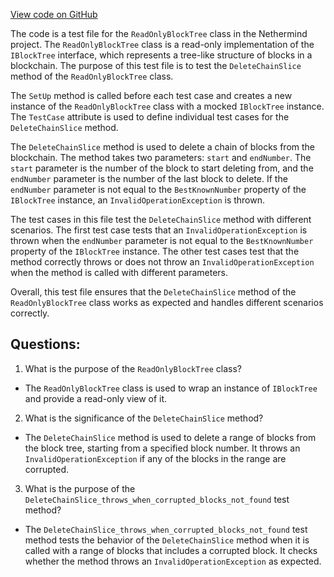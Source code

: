 [View code on GitHub](https://github.com/NethermindEth/nethermind/src/Nethermind/Nethermind.Blockchain.Test/ReadOnlyBlockTreeTests.cs)

The code is a test file for the `ReadOnlyBlockTree` class in the Nethermind project. The `ReadOnlyBlockTree` class is a read-only implementation of the `IBlockTree` interface, which represents a tree-like structure of blocks in a blockchain. The purpose of this test file is to test the `DeleteChainSlice` method of the `ReadOnlyBlockTree` class.

The `SetUp` method is called before each test case and creates a new instance of the `ReadOnlyBlockTree` class with a mocked `IBlockTree` instance. The `TestCase` attribute is used to define individual test cases for the `DeleteChainSlice` method.

The `DeleteChainSlice` method is used to delete a chain of blocks from the blockchain. The method takes two parameters: `start` and `endNumber`. The `start` parameter is the number of the block to start deleting from, and the `endNumber` parameter is the number of the last block to delete. If the `endNumber` parameter is not equal to the `BestKnownNumber` property of the `IBlockTree` instance, an `InvalidOperationException` is thrown.

The test cases in this file test the `DeleteChainSlice` method with different scenarios. The first test case tests that an `InvalidOperationException` is thrown when the `endNumber` parameter is not equal to the `BestKnownNumber` property of the `IBlockTree` instance. The other test cases test that the method correctly throws or does not throw an `InvalidOperationException` when the method is called with different parameters.

Overall, this test file ensures that the `DeleteChainSlice` method of the `ReadOnlyBlockTree` class works as expected and handles different scenarios correctly.
## Questions: 
 1. What is the purpose of the `ReadOnlyBlockTree` class?
- The `ReadOnlyBlockTree` class is used to wrap an instance of `IBlockTree` and provide a read-only view of it.

2. What is the significance of the `DeleteChainSlice` method?
- The `DeleteChainSlice` method is used to delete a range of blocks from the block tree, starting from a specified block number. It throws an `InvalidOperationException` if any of the blocks in the range are corrupted.

3. What is the purpose of the `DeleteChainSlice_throws_when_corrupted_blocks_not_found` test method?
- The `DeleteChainSlice_throws_when_corrupted_blocks_not_found` test method tests the behavior of the `DeleteChainSlice` method when it is called with a range of blocks that includes a corrupted block. It checks whether the method throws an `InvalidOperationException` as expected.